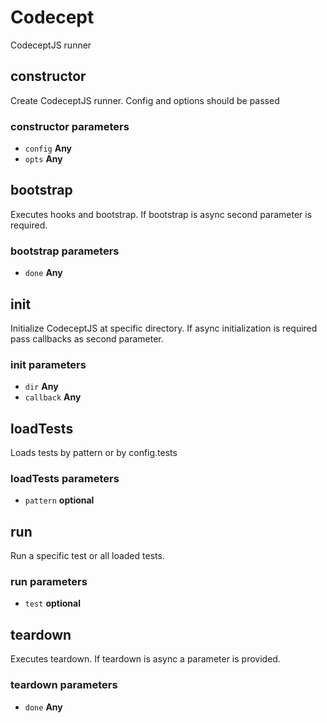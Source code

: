 # Codecept

CodeceptJS runner

## constructor

Create CodeceptJS runner.
Config and options should be passed

### constructor parameters

- `config` **Any**
- `opts` **Any**

## bootstrap

Executes hooks and bootstrap.
If bootstrap is async second parameter is required.

### bootstrap parameters

- `done` **Any**

## init

Initialize CodeceptJS at specific directory.
If async initialization is required pass callbacks as second parameter.

### init parameters

- `dir` **Any**
- `callback` **Any**

## loadTests

Loads tests by pattern or by config.tests

### loadTests parameters

- `pattern` **optional**

## run

Run a specific test or all loaded tests.

### run parameters

- `test` **optional**

## teardown

Executes teardown.
If teardown is async a parameter is provided.

### teardown parameters

- `done` **Any**
